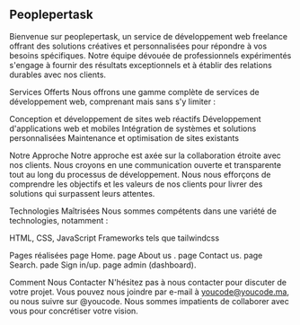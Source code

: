 ## Peoplepertask

Bienvenue sur peoplepertask, un service de développement web freelance offrant des solutions créatives et personnalisées pour répondre à vos besoins spécifiques. Notre équipe dévouée de professionnels expérimentés s'engage à fournir des résultats exceptionnels et à établir des relations durables avec nos clients.

Services Offerts
Nous offrons une gamme complète de services de développement web, comprenant mais sans s'y limiter :

Conception et développement de sites web réactifs
Développement d'applications web et mobiles
Intégration de systèmes et solutions personnalisées
Maintenance et optimisation de sites existants

Notre Approche
Notre approche est axée sur la collaboration étroite avec nos clients. Nous croyons en une communication ouverte et transparente tout au long du processus de développement. Nous nous efforçons de comprendre les objectifs et les valeurs de nos clients pour livrer des solutions qui surpassent leurs attentes.

Technologies Maîtrisées
Nous sommes compétents dans une variété de technologies, notamment :

HTML, CSS, JavaScript
Frameworks tels que tailwindcss

Pages réalisées
page Home.
page About us .
page Contact us.
page Search.
pade Sign in/up.
page admin (dashboard).

Comment Nous Contacter
N'hésitez pas à nous contacter pour discuter de votre projet. Vous pouvez nous joindre par e-mail à youcode@youcode.ma, ou nous suivre sur @youcode. Nous sommes impatients de collaborer avec vous pour concrétiser votre vision.
